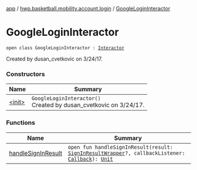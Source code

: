 [app](../../index.md) / [hwp.basketball.mobility.account.login](../index.md) / [GoogleLoginInteractor](.)

# GoogleLoginInteractor

`open class GoogleLoginInteractor : `[`Interactor`](../-login-contract/-interactor/index.md)

Created by dusan_cvetkovic on 3/24/17.

### Constructors

| Name | Summary |
|---|---|
| [&lt;init&gt;](-init-.md) | `GoogleLoginInteractor()`<br>Created by dusan_cvetkovic on 3/24/17. |

### Functions

| Name | Summary |
|---|---|
| [handleSignInResult](handle-sign-in-result.md) | `open fun handleSignInResult(result: `[`SignInResultWrapper`](../../hwp.basketball.mobility.account.login.google.signin/-sign-in-result-wrapper/index.md)`?, callbackListener: `[`Callback`](../-login-contract/-interactor/-callback/index.md)`): `[`Unit`](https://kotlinlang.org/api/latest/jvm/stdlib/kotlin/-unit/index.html) |
